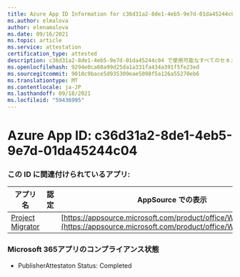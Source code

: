 ```yaml
---
title: Azure App ID Information for c36d31a2-8de1-4eb5-9e7d-01da45244c04
ms.author: elmalova
author: elenamalova
ms.date: 09/16/2021
ms.topic: article
ms.service: attestation
certification_type: attested
description: c36d31a2-8de1-4eb5-9e7d-01da45244c04 で使用可能なすべてのセキュリティおよびコンプライアンス情報。
ms.openlocfilehash: 9294e0ca68a99d25da1a331fa434a391f5fe23ed
ms.sourcegitcommit: 9010c9bace5d935309eae5098f5a126a55270eb6
ms.translationtype: MT
ms.contentlocale: ja-JP
ms.lasthandoff: 09/18/2021
ms.locfileid: "59436995"
---
```

# <a name="azure-app-id-c36d31a2-8de1-4eb5-9e7d-01da45244c04"></a>Azure App ID: c36d31a2-8de1-4eb5-9e7d-01da45244c04


### <a name="apps-associated-with-this-id"></a>この ID に関連付けられているアプリ:
| **アプリ名** | **認定** | **AppSource での表示** |
|--------------|---------------|-----------------------|
| [Project Migrator](https://docs.microsoft.com/microsoft-365-app-certification/forward/WA200003160) |  | [https://appsource.microsoft.com/product/office/WA200003160](https://appsource.microsoft.com/product/office/WA200003160) |

### <a name="microsoft-365-app-compliance-status"></a>Microsoft 365アプリのコンプライアンス状態
- PublisherAttestaton Status: Completed
